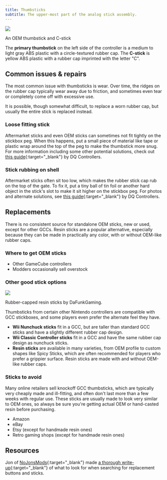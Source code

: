 ```yaml
---
title: Thumbsticks
subtitle: The upper-most part of the analog stick assembly.
---
```


<aside>
  <a href="/static/compendium/oem-thumbsticks.jpg">
    <img src="/static/compendium/oem-thumbsticks-thumb.jpg">
  </a>
  <p>An OEM thumbstick and C-stick</p>
</aside>

The **primary thumbstick** on the left side of the controller is a medium to light gray ABS plastic with a circle-textured rubber cap. The **C-stick** is yellow ABS plastic with a rubber cap imprinted with the letter "C".

## Common issues & repairs

The most common issue with thumbsticks is wear. Over time, the ridges on the rubber cap typically wear away due to friction, and sometimes even tear or completely come off with excessive use.

It is possible, though somewhat difficult, to replace a worn rubber cap, but usually the entire stick is replaced instead.

### Loose fitting stick

Aftermarket sticks and even OEM sticks can sometimes not fit tightly on the stickbox peg. When this happens, put a small piece of material like tape or plastic wrap around the top of the peg to make the thumbstick more snug. For more information including some other potential solutions, check out [this guide](https://dqcontrollers.godaddysites.com/fix-my-sticks/f/my-stick-is-loose-it-comes-off-the-post){:target="\_blank"} by DQ Controllers.

### Stick rubbing on shell

Aftermarket sticks often sit too low, which makes the rubber stick cap rub on the top of the gate. To fix it, put a tiny ball of tin foil or another hard object in the stick's slot to make it sit higher on the stickbox peg. For photos and alternate solutions, see [this guide](https://dqcontrollers.godaddysites.com/fix-my-sticks/f/my-stick-feels-like-the-rubber-is-rubbing-on-the-shell){:target="\_blank"} by DQ Controllers.

## Replacements

There is no consistent source for standalone OEM sticks, new or used, except for other GCCs. Resin sticks are a popular alternative, especially because they can be made in practically any color, with or without OEM-like rubber caps.

### Where to get OEM sticks

- Other GameCube controllers
- Modders occasionally sell overstock

### Other good stick options

<aside>
  <a href="/static/compendium/dafunk-sticks.jpg">
    <img src="/static/compendium/dafunk-sticks-thumb.jpg">
  </a>
  <p>Rubber-capped resin sticks by DaFunkGaming.</p>
</aside>

Thumbsticks from certain other Nintendo controllers are compatible with GCC stickboxes, and some players even prefer the alternate feel they have.

- **Wii Nunchuck sticks** fit in a GCC, but are taller than standard GCC sticks and have a slightly different rubber cap design.
- **Wii Classic Controller sticks** fit in a GCC and have the same rubber cap design as nunchuck sticks.
- **Resin sticks** are available in many varieties, from OEM profile to custom shapes like Spicy Sticks, which are often recommended for players who prefer a grippier surface. Resin sticks are made with and without OEM-like rubber caps.

### Sticks to avoid

Many online retailers sell knockoff GCC thumbsticks, which are typically very cheaply made and ill-fitting, and often don't last more than a few weeks with regular use. These sticks are usually made to look very similar to OEM ones, so always be sure you're getting actual OEM or hand-casted resin before purchasing.

- Amazon
- eBay
- Etsy (except for handmade resin ones)
- Retro gaming shops (except for handmade resin ones)

## Resources

Jon of [NoJonsMods](/modders/nojonsmods){:target="\_blank"} made [a thorough write-up](https://www.reddit.com/r/customGCC/comments/mwotkd/buying_some_new_sticks_or_buttons_read_this_first/){:target="\_blank"} of what to look for when searching for replacement buttons and sticks.
